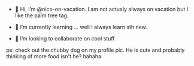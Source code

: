 - 👋 Hi, I’m @nico-on-vacation. I am not actualy always on vacation but I like the palm tree tag.

- 🌱 I’m currently learning ... well I always learn sth new.
- 💞️ I’m looking to collaborate on cool stuff

ps: check out the chubby dog on my profile pic. He is cute and probably thinking of more food isn't he? hahaha

<!---
nico-on-vacation/nico-on-vacation is a ✨ special ✨ repository because its `README.md` (this file) appears on your GitHub profile.
You can click the Preview link to take a look at your changes.
--->
